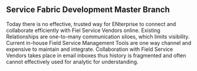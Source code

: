 Service Fabric Development Master Branch
------------------------------------------

Today there is no effective, trusted way for ENterprise to connect and collaborate efficiently with Fiel Service Vendors online. Existing  Relationships are one-to-many communication siloes, which limits visibility. Current in-house Field Service Management Tools are one way channel and expensive to maintain and integrate. Collaboration with Field Service Vendors takes place in email inboxes thus history is fragmented and often cannot effectively used for analytic for understanding. 

